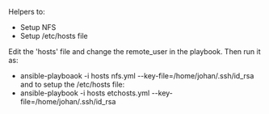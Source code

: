 Helpers to:
- Setup NFS
- Setup /etc/hosts file

Edit the 'hosts' file and change the remote_user in the playbook.
Then run it as:
- ansible-playboaok -i hosts nfs.yml   --key-file=/home/johan/.ssh/id_rsa
and to setup the /etc/hosts file:
- ansible-playbook -i hosts etchosts.yml   --key-file=/home/johan/.ssh/id_rsa
